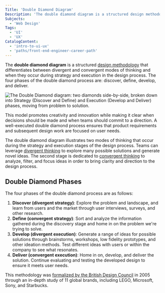 ```yaml
---
Title: 'Double Diamond Diagram'
Description: 'The double diamond diagram is a structured design methodology that differentiates between divergent and convergent modes of thinking and when they occur during strategy and execution in the design process.'
Subjects:
  - 'Web Design'
Tags:
  - 'UI'
  - 'UX'
CatalogContent:
  - 'intro-to-ui-ux'
  - 'paths/front-end-engineer-career-path'
---
```


The **double diamond diagram** is a structured [design methodology](https://www.codecademy.com/resources/docs/uiux/design-methodologies) that differentiates between divergent and convergent modes of thinking and when they occur during strategy and execution in the design process. The four phases of the double diamond process are: discover, define, develop, and deliver.

![The Double Diamond diagram: two diamonds side-by-side, broken down into Strategy (Discover and Define) and Execution (Develop and Deliver) phases, moving from problem to solution.](https://static-assets.codecademy.com/Courses/intro-to-ui-and-ux/key-methodologies/double-diamond.png)

This model promotes creativity and innovation while making it clear when decisions should be made and when teams should commit to a direction. A well-executed double diamond process ensures that product requirements and subsequent design work are focused on user needs.

The double diamond diagram illustrates two modes of thinking that occur during the strategy and execution stages of the design process. Teams can leverage [divergent thinking](https://www.codecademy.com/resources/docs/uiux/divergent-thinking) to explore many possible solutions and generate novel ideas. The second stage is dedicated to [convergent thinking](https://www.codecademy.com/resources/docs/uiux/convergent-thinking) to analyze, filter, and focus ideas in order to bring clarity and direction to the design process.

## Double Diamond Phases

The four phases of the double diamond process are as follows:

1. **Discover (divergent strategy)**: Explore the problem and landscape, and learn from users and the market through user interviews, surveys, and other research.
2. **Define (convergent strategy)**: Sort and analyze the information gathered during the discovery stage and home in on the problem we're trying to solve.
3. **Develop (divergent execution)**: Generate a range of ideas for possible solutions through brainstorms, workshops, low fidelity prototypes, and other ideation methods. Test different ideas with users or within the company to see what resonates.
4. **Deliver (convergent execution)**: Home in on, develop, and deliver the solution. Continue evaluating and testing the developed design to ensure it meets user needs.

This methodology was [formalized by the British Design Council](https://www.designcouncil.org.uk/our-work/skills-learning/resources/11-lessons-managing-design-global-brands) in 2005 through an in-depth study of 11 global brands, including LEGO, Microsoft, Sony, and Starbucks.
